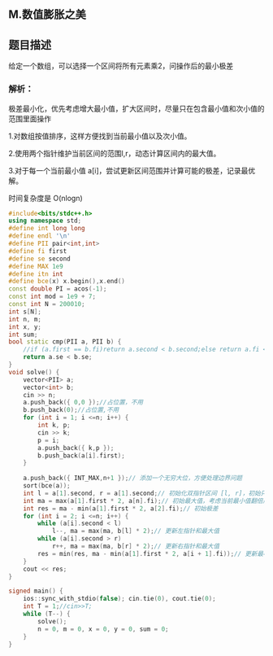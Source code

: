## M.数值膨胀之美

## 题目描述             

给定一个数组，可以选择一个区间将所有元素乘2，问操作后的最小极差

### 解析：

极差最小化，优先考虑增大最小值，扩大区间时，尽量只在包含最小值和次小值的范围里面操作

1.对数组按值排序，这样方便找到当前最小值以及次小值。

2.使用两个指针维护当前区间的范围l,r，动态计算区间内的最大值。

3.对于每一个当前最小值 a[i]，尝试更新区间范围并计算可能的极差，记录最优解。

时间复杂度是 O(nlog⁡n)

```c++
#include<bits/stdc++.h>
using namespace std;
#define int long long
#define endl '\n'
#define PII pair<int,int>
#define fi first
#define se second
#define MAX 1e9
#define itn int
#define bce(x) x.begin(),x.end()
const double PI = acos(-1);
const int mod = 1e9 + 7;
const int N = 200010;
int s[N];
int n, m;
int x, y;
int sum;
bool static cmp(PII a, PII b) {
	//if (a.first == b.fi)return a.second < b.second;else return a.fi < b.fi;
	return a.se < b.se;
}
void solve() {
	vector<PII> a;
	vector<int> b;
	cin >> n;
	a.push_back({ 0,0 });//占位置，不用
	b.push_back(0);//占位置,不用
	for (int i = 1; i <=n; i++) {
		int k, p;
		cin >> k;
		p = i;
		a.push_back({ k,p });
		b.push_back(a[i].first);
	}
    
	a.push_back({ INT_MAX,n+1 });// 添加一个无穷大位，方便处理边界问题
	sort(bce(a));
	int l = a[1].second, r = a[1].second;// 初始化双指针区间 [l, r]，初始只包含最小值的索引
	int ma = max(a[1].first * 2, a[n].fi);// 初始最大值，考虑当前最小值翻倍后的情况
	int res = ma - min(a[1].first * 2, a[2].fi);// 初始极差
	for (int i = 2; i <=n; i++) {
		while (a[i].second < l)
			l--, ma = max(ma, b[l] * 2);// 更新左指针和最大值
		while (a[i].second > r)
			r++, ma = max(ma, b[r] * 2);// 更新右指针和最大值
		res = min(res, ma - min(a[1].first * 2, a[i + 1].fi));// 更新最小极差
	}
	cout << res;
}

signed main() {
	ios::sync_with_stdio(false); cin.tie(0), cout.tie(0);
	int T = 1;//cin>>T;
	while (T--) {
		solve();
		n = 0, m = 0, x = 0, y = 0, sum = 0;
	}
}	
```


